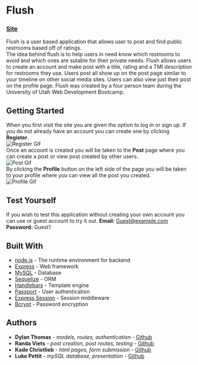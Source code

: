 # Flush
### [Site](https://flush2019.herokuapp.com/)

Flush is a user based application that allows user to post and find public restrooms based off of ratings.  
The idea behind flush is to help users in need know which restrooms to avoid and which ones are sutable for their private needs.
Flush allows users to create an account and make post with a title, rating and a TMI description for restrooms they use.
Users post all show up on the post page similar to your timeline on other social media sites.  Users can also view just their post on the profile page.
Flush was created by a four person team during the University of Utah Web Development Bootcamp.  

## Getting Started

When you first visit the site you are given the option to log in or sign up.  If you do not already have an account you can create one by clicking **Register**.  
![Register Gif](https://media.giphy.com/media/lQVFAhkZWYdcj67Xzp/giphy.gif)  
Once an account is created you will be taken to the **Post** page where you can create a post or view post created by other users.  
![Post Gif](https://media.giphy.com/media/dXc3GluqhGK5PbkU9N/giphy.gif)    
By clicking the **Profile** button on the left side of the page you will be taken to your profile where you can view all the post you created.  
![Profile Gif](https://media.giphy.com/media/idSZ22ELl5mVOIA3uz/giphy.gif)  

## Test Yourself

If you wish to test this application without creating your own account you can use or guest account to try it out.
**Email:** Guest@example.com    
**Password:** Guest1
    
## Built With

* [node.js](https://nodejs.org/en/) - The runtime environment for backend
* [Express](https://expressjs.com/) - Web framework
* [MySQL](https://www.mysql.com/) - Database
* [Sequelize](https://sequelize.org/v4/) - ORM
* [Handlebars](https://handlebarsjs.com/) - Template engine
* [Passport](http://www.passportjs.org/) - User authentication
* [Express Session](https://www.npmjs.com/package/express-session) - Session middleware
* [Bcrypt](https://www.npmjs.com/package/bcryptjs) - Password encryption

## Authors

* **Dylan Thomas** - *models, routes, authentication* - [Github](https://github.com/thomasdylan)
* **Randa Viets** - *post creation, post routes, testing* - [Github](https://github.com/KChristlieb)
* **Kade Christlieb** - *html pages, form submission* - [Github](https://github.com/rcviets)
* **Luke Pettit** - *mySQL database, presentation* - [Github](https://github.com/lpettit1)
